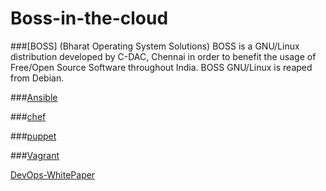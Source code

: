 # Boss-in-the-cloud

###[BOSS] (Bharat Operating System Solutions)
 BOSS is a GNU/Linux distribution developed by C-DAC, Chennai in order to benefit the usage of Free/Open Source Software throughout India.
BOSS GNU/Linux is reaped from Debian.

###[Ansible](https://github.com/judeaugustinej/Boss-in-the-cloud/tree/master/Ansible)

###[chef]()

###[puppet]()

###[Vagrant](https://github.com/judeaugustinej/Boss-in-the-cloud/tree/master/Vagrant)

[DevOps-WhitePaper](https://www.appdynamics.com/media/uploaded-files/White_Paper_-_An_Intro_to_DevOps.pdf)
